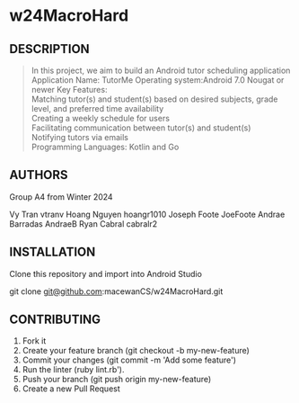 # w24MacroHard
## DESCRIPTION

> In this project, we aim to build an Android tutor scheduling application
> Application Name: TutorMe
> Operating system:Android 7.0 Nougat or newer
> Key Features:  
> Matching tutor(s) and student(s) based on desired subjects, grade level, and preferred time availability  
> Creating a weekly schedule for users  
> Facilitating communication between tutor(s) and student(s)  
> Notifying tutors via emails  
> Programming Languages: Kotlin and Go  

## AUTHORS
Group A4 from Winter 2024

Vy Tran         vtranv
Hoang Nguyen    hoangr1010
Joseph Foote    JoeFoote
Andrae Barradas AndraeB
Ryan Cabral     cabralr2

## INSTALLATION
Clone this repository and import into Android Studio

git clone git@github.com:macewanCS/w24MacroHard.git

## CONTRIBUTING
1. Fork it
2. Create your feature branch (git checkout -b my-new-feature)
3. Commit your changes (git commit -m 'Add some feature')
4. Run the linter (ruby lint.rb').
5. Push your branch (git push origin my-new-feature)
6. Create a new Pull Request





